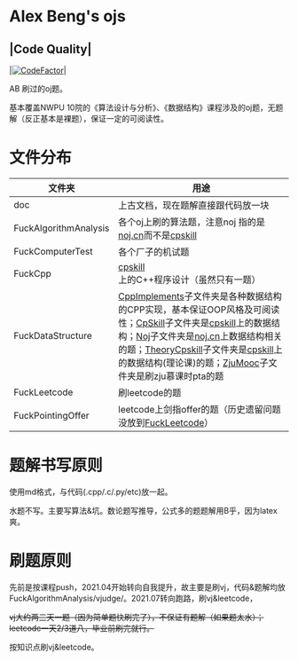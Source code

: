 # Alex Beng's ojs


|Code Quality|
----
|[![CodeFactor](https://www.codefactor.io/repository/github/alex-beng/ojs/badge)](https://www.codefactor.io/repository/github/alex-beng/ojs)|



AB 刷过的oj题。

基本覆盖NWPU 10院的《算法设计与分析》、《数据结构》课程涉及的oj题，无题解（反正基本是裸题），保证一定的可阅读性。

# 文件分布

|文件夹|用途|
|-|-|
|doc|上古文档，现在题解直接跟代码放一块|
|FuckAlgorithmAnalysis| 各个oj上刷的算法题，注意noj 指的是 [noj.cn](http://noj.cn/)而不是[cpskill](http://noj.nwpu.edu.cn)|
|FuckComputerTest|各个厂子的机试题|
|FuckCpp|[cpskill](http://noj.nwpu.edu.cn)上的C++程序设计（虽然只有一题）|
|FuckDataStructure| [CppImplements](/FuckDataStructure\CppImplements)子文件夹是各种数据结构的CPP实现，基本保证OOP风格及可阅读性；[CpSkill](/FuckDataStructure\CpSkill)子文件夹是[cpskill](http://noj.nwpu.edu.cn)上的数据结构；[Noj](/FuckDataStructure\Noj)子文件夹是[noj.cn](noj.cn)上数据结构相关的题；[TheoryCpskill](/FuckDataStructure\TheoryCpskill)子文件夹是[cpskill](http://noj.nwpu.edu.cn)上的数据结构(理论课)的题；[ZjuMooc](/FuckDataStructure\ZjuMooc)子文件夹是刷zju慕课时pta的题|
|FuckLeetcode|刷leetcode的题|
|FuckPointingOffer|leetcode上剑指offer的题（历史遗留问题没放到[FuckLeetcode](/FuckLeetcode)）|

# 题解书写原则

使用md格式，与代码(.cpp/.c/.py/etc)放一起。

水题不写。主要写算法&坑。数论题写推导，公式多的题题解用B乎，因为latex爽。

# 刷题原则

先前是按课程push，2021.04开始转向自我提升，故主要是刷vj，代码&题解均放 FuckAlgorithmAnalysis/vjudge/。2021.07转向跑路，刷vj&leetcode，

~~vj大约两三天一题（因为简单题快刷完了），不保证有题解（如果题太水）；leetcode一天2/3道八，毕业前刷完就行。~~

按知识点刷vj&leetcode。